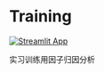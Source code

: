 # Training

[![Streamlit App](https://static.streamlit.io/badges/streamlit_badge_black_white.svg)](https://airuiwen-training-main-ps46m6.streamlit.app/)

实习训练用因子归因分析